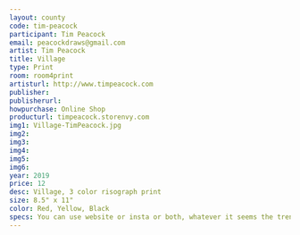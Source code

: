 ```yaml
---
layout: county 
code: tim-peacock
participant: Tim Peacock
email: peacockdraws@gmail.com
artist: Tim Peacock
title: Village
type: Print
room: room4print
artisturl: http://www.timpeacock.com
publisher: 
publisherurl: 
howpurchase: Online Shop
producturl: timpeacock.storenvy.com
img1: Village-TimPeacock.jpg
img2: 
img3: 
img4: 
img5: 
img6: 
year: 2019
price: 12
desc: Village, 3 color risograph print
size: 8.5" x 11"
color: Red, Yellow, Black
specs: You can use website or insta or both, whatever it seems the trend is. 
---
```

